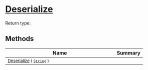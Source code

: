# [Deserialize](./NetCoreSerializationHelper-100664081.md)


Return type:
## Methods

| Name | Summary | 
| --- | --- | 
| <sub>[Deserialize](./NetCoreSerializationHelper-100664081.md) ( [`String`](https://docs.microsoft.com/en-us/dotnet/api/System.String) )</sub><img width=200/>| <sub></sub>| <br>


